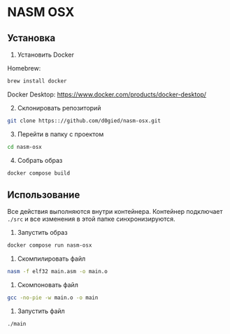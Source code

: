 # NASM OSX

## Установка

1. Установить Docker

Homebrew:
```bash
brew install docker
```

Docker Desktop:
https://www.docker.com/products/docker-desktop/

2. Склонировать репозиторий
```bash
git clone https:://github.com/d0gied/nasm-osx.git
```

3. Перейти в папку с проектом
```bash
cd nasm-osx
```

4. Собрать образ
```bash
docker compose build
```

## Использование

Все действия выполняются внутри контейнера. Контейнер подключает `./src` и все изменения в этой папке синхронизируются.

1. Запустить образ
```bash
docker compose run nasm-osx
```

1. Скомпилировать файл
```bash
nasm -f elf32 main.asm -o main.o
```

1. Скомпоновать файл
```bash
gcc -no-pie -w main.o -o main
```

1. Запустить файл
```bash
./main
```
